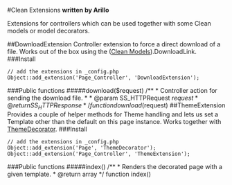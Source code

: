 #Clean Extensions
__written by Arillo__

Extensions for controllers which can be used together with some Clean models or model decorators.

##DownloadExtension
Controller extension to force a direct download of a file. Works out of the box using the ([Clean Models](Clean_Models.md)).DownloadLink.
###Install

	// add the extensions in _config.php
	Object::add_extension('Page_Controller', 'DownloadExtension');

###Public functions
#####download($request)
	/**
	 * Controller action for sending the download file.
	 *
	 * @param SS_HTTPRequest $request
	 * @return SS_HTTPResponse
	 */
	function download($request)
##ThemeExtension
Provides a couple of helper methods for Theme handling and lets us set a Template other than the default on this page instance. Works together with [ThemeDecorator](Utilities_Decorators#themedecorator).
###Install

	// add the extensions in _config.php
	Object::add_extension('Page', 'ThemeDecorator');
	Object::add_extension('Page_Controller', 'ThemeExtension');


###Public functions
#####index()
	/**
	 * Renders the decorated page with a given template.
	 * @return array
	 */
	function index()

